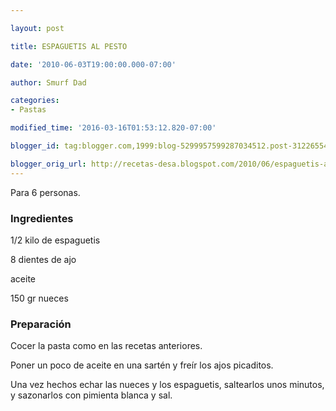 ```yaml
---

layout: post

title: ESPAGUETIS AL PESTO

date: '2010-06-03T19:00:00.000-07:00'

author: Smurf Dad

categories:
- Pastas

modified_time: '2016-03-16T01:53:12.820-07:00'

blogger_id: tag:blogger.com,1999:blog-5299957599287034512.post-3122655452959302551

blogger_orig_url: http://recetas-desa.blogspot.com/2010/06/espaguetis-al-pesto.html
---
```


Para 6 personas.

<h3>Ingredientes</h3>

1/2 kilo de espaguetis

8 dientes de ajo

aceite

150 gr nueces

<h3>Preparación</h3>

Cocer la pasta como en las recetas anteriores.

Poner un poco de aceite en una sartén y freír los ajos picaditos.

Una vez hechos echar las nueces y los espaguetis, saltearlos unos minutos, y sazonarlos con pimienta blanca y sal.

